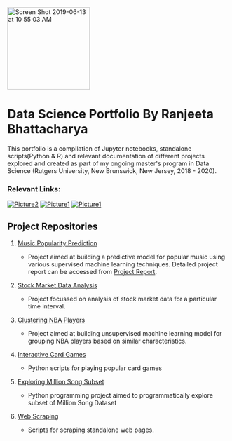 <img width="188" alt="Screen Shot 2019-06-13 at 10 55 03 AM" src="https://user-images.githubusercontent.com/38989399/59447282-fda9fa00-8dd0-11e9-9c8b-75208eedaf0d.png">

# Data Science Portfolio By Ranjeeta Bhattacharya

This portfolio is a compilation of Jupyter notebooks, standalone scripts(Python & R) and relevant documentation of different projects explored and created as part of my ongoing master's program in Data Science (Rutgers University, New Brunswick, New Jersey, 2018 - 2020). 

### Relevant Links:

[![Picture2](https://user-images.githubusercontent.com/38989399/59463768-b897bf00-8df4-11e9-9406-6b30955f7d8f.png)](https://www.linkedin.com/in/ranjeeta-bhattacharya-91177b5/)  [![Picture1](https://user-images.githubusercontent.com/38989399/59463885-ff85b480-8df4-11e9-98f8-e3b52259bbcf.png)](https://github.com/ranjeetabh)  [![Picture1](https://user-images.githubusercontent.com/38989399/59464298-0c56d800-8df6-11e9-99ac-00e589f2c5f0.png)](mailto:ranjeeta.bhattacharya@rutgers.edu)

## Project Repositories

1) [Music Popularity Prediction](https://github.com/ranjeetabh/Hit_Song_Science_-Music_Popularity_Prediction-) 

   - Project aimed at building a predictive model for popular music using various supervised machine learning techniques.
     Detailed project report can be accessed from [Project Report](https://github.com/ranjeetabh/Hit_Song_Science-Music_Popularity_Prediction/blob/master/Hit_Song_Science_Final_Merged_Report.pdf).
   
2) [Stock Market Data Analysis](https://github.com/ranjeetabh/Stock_Market_Data_Analysis)

   - Project focussed on analysis of stock market data for a particular time interval.
   
3) [Clustering NBA Players](https://github.com/ranjeetabh/nba_players_clustering)

   - Project aimed at building unsupervised machine learning model for grouping NBA players based on similar characteristics.
   
4) [Interactive Card Games](https://github.com/ranjeetabh/Card-Games)

   - Python scripts for playing popular card games

5) [Exploring Million Song Subset](https://github.com/ranjeetabh/Explore_Million_Song_Subset)

   - Python programming project aimed to programmatically explore subset of Million Song Dataset

6) [Web Scraping](https://github.com/ranjeetabh/Web-Scraping)

   - Scripts for scraping standalone web pages.

